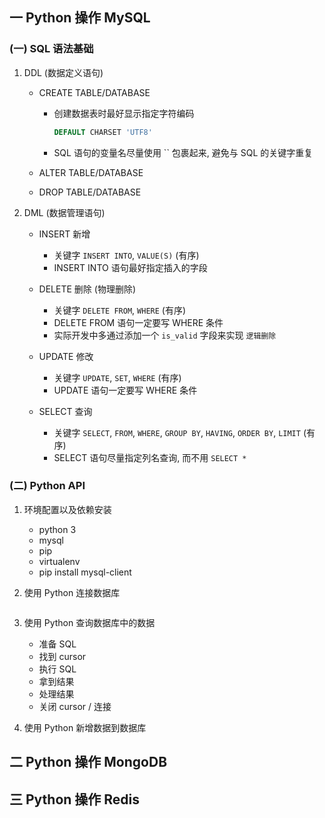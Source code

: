 ## 一 Python 操作 MySQL
### (一) SQL 语法基础
1. DDL (数据定义语句)
    - CREATE TABLE/DATABASE
        - 创建数据表时最好显示指定字符编码
            ```sql
            DEFAULT CHARSET 'UTF8'
            ```
            
        - SQL 语句的变量名尽量使用 `` 包裹起来, 避免与 SQL 的关键字重复
            
    - ALTER TABLE/DATABASE
    
    - DROP TABLE/DATABASE
    
2. DML (数据管理语句)
    - INSERT 新增
        - 关键字 `INSERT INTO`, `VALUE(S)` (有序)
        - INSERT INTO 语句最好指定插入的字段
        
    - DELETE 删除 (物理删除)
        - 关键字 `DELETE FROM`, `WHERE` (有序)
        - DELETE FROM 语句一定要写 WHERE 条件
        - 实际开发中多通过添加一个 `is_valid` 字段来实现 `逻辑删除`
        
    - UPDATE 修改
        - 关键字 `UPDATE`, `SET`, `WHERE` (有序)
        - UPDATE 语句一定要写 WHERE 条件
        
    - SELECT 查询
        - 关键字 `SELECT`, `FROM`, `WHERE`, `GROUP BY`, `HAVING`, `ORDER BY`, `LIMIT` (有序)
        - SELECT 语句尽量指定列名查询, 而不用 `SELECT *`
        
### (二) Python API
1. 环境配置以及依赖安装
    - python 3
    - mysql
    - pip
    - virtualenv
    - pip install mysql-client
    
2. 使用 Python 连接数据库
    ```python

    ```

3. 使用 Python 查询数据库中的数据
    - 准备 SQL
    - 找到 cursor
    - 执行 SQL
    - 拿到结果
    - 处理结果
    - 关闭 cursor / 连接
    
4. 使用 Python 新增数据到数据库
        
    

## 二 Python 操作 MongoDB
## 三 Python 操作 Redis